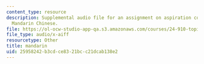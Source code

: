 ```yaml
---
content_type: resource
description: Supplemental audio file for an assignment on aspiration contrasts in
  Mandarin Chinese.
file: https://ol-ocw-studio-app-qa.s3.amazonaws.com/courses/24-910-topics-in-linguistic-theory-laboratory-phonology-spring-2007/25958242b3cdce8321bcc21dcab138e2_mandarin.aiff
file_type: audio/x-aiff
resourcetype: Other
title: mandarin
uid: 25958242-b3cd-ce83-21bc-c21dcab138e2
---
```


